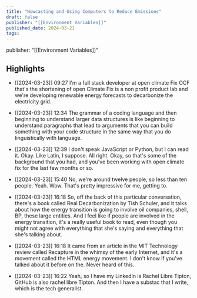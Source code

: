 ```yaml
---
title: "Nowcasting and Using Computers to Reduce Emissions"
draft: false
publisher: "[[Environment Variables]]"
published_date: 2024-03-21
tags:
---
```

publisher: "[[Environment Variables]]"


## Highlights
* [[2024-03-23]] 09:27  I'm a full stack developer at open climate Fix OCF that's the shortening of open Climate Fix is a non profit product lab and we're developing renewable energy forecasts to decarbonize the electricity grid.

* [[2024-03-23]] 12:34  The grammar of a coding language and then beginning to understand larger data structures is like beginning to understand paragraphs that lead to arguments that you can build something with your code structure in the same way that you do linguistically with language.

* [[2024-03-23]] 12:39  I don't speak JavaScript or Python, but I can read it. Okay. Like Latin, I suppose. All right. Okay, so that's some of the background that you had, and you've been working with open climate fix for the last few months or so.

* [[2024-03-23]] 15:40  No, we're around twelve people, so less than ten people. Yeah. Wow. That's pretty impressive for me, getting to.

* [[2024-03-23]] 16:18  So, off the back of this particular conversation, there's a book called Real Decarbonization by Tish Schuler, and it talks about how the energy transition is going to involve oil companies, shell, BP, these large entities. And I feel like if people are involved in the energy transition, it's a really useful book to read, even though you might not agree with everything that she's saying and everything that she's talking about.

* [[2024-03-23]] 16:18  It came from an article in the MIT Technology review called Recapture in the whimsy of the early Internet, and it's a movement called the HTML energy movement. I don't know if you've talked about it before on the. Never heard of this.

* [[2024-03-23]] 16:22  Yeah, so I have my LinkedIn is Rachel Libre Tipton, GitHub is also rachel libre Tipton. And then I have a substac that I write, which is the tech generalist.

